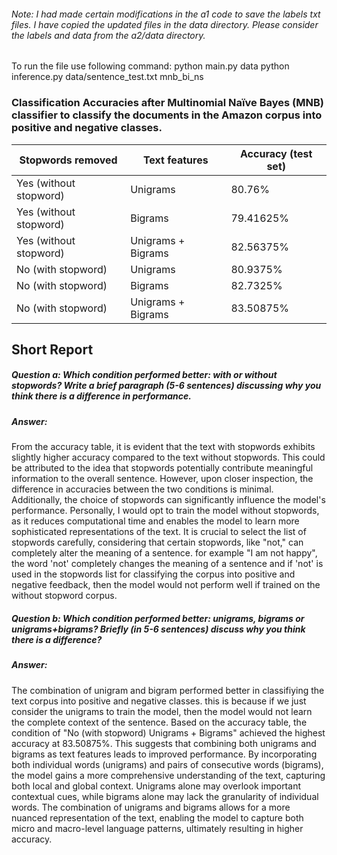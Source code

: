 ######  Note: I had made certain modifications in the a1 code to save the labels txt files. I have copied the updated files in the data directory. Please consider the labels and data from the a2/data directory.
To run the file use following command: 
python main.py data
python inference.py data/sentence_test.txt mnb_bi_ns

### Classification Accuracies after Multinomial Naïve Bayes (MNB) classifier to classify the documents in the Amazon corpus into positive and negative classes.

| Stopwords removed | Text features    | Accuracy (test set) |
|-------------------|------------------|---------------------|
| Yes (without stopword)              | Unigrams         |        80.76%            |
| Yes (without stopword)            | Bigrams          |     79.41625%                |
| Yes (without stopword)              | Unigrams + Bigrams |       82.56375%            |
| No (with stopword)               | Unigrams         |    80.9375%                 |
| No (with stopword)                | Bigrams          |       82.7325%              |
| No (with stopword)                | Unigrams + Bigrams |        83.50875%             |

## Short Report
##### Question a: Which condition performed better: with or without stopwords? Write a brief paragraph (5-6 sentences) discussing why you think there is a difference in performance.

##### Answer: 
From the accuracy table, it is evident that the text with stopwords exhibits slightly higher accuracy compared to the text without stopwords. This could be attributed to the idea that stopwords potentially contribute meaningful information to the overall sentence. However, upon closer inspection, the difference in accuracies between the two conditions is minimal. Additionally, the choice of stopwords can significantly influence the model's performance. Personally, I would opt to train the model without stopwords, as it reduces computational time and enables the model to learn more sophisticated representations of the text. It is crucial to select the list of stopwords carefully, considering that certain stopwords, like "not," can completely alter the meaning of a sentence. for example "I am not happy", the word 'not' completely changes the meaning of a sentence and if 'not' is used in the stopwords list for classifying the corpus into positive and negative feedback, then the model would not perform well if trained on the without stopword corpus. 

##### Question b: Which condition performed better: unigrams, bigrams or unigrams+bigrams? Briefly (in 5-6 sentences) discuss why you think there is a difference?

##### Answer: 
The combination of unigram and bigram performed better in classifiying the text corpus into positive and negative classes. this is because if we just consider the unigrams to train the model, then the model would not learn the complete context of the sentence. Based on the accuracy table, the condition of "No (with stopword) Unigrams + Bigrams" achieved the highest accuracy at 83.50875%. This suggests that combining both unigrams and bigrams as text features leads to improved performance. By incorporating both individual words (unigrams) and pairs of consecutive words (bigrams), the model gains a more comprehensive understanding of the text, capturing both local and global context. Unigrams alone may overlook important contextual cues, while bigrams alone may lack the granularity of individual words. The combination of unigrams and bigrams allows for a more nuanced representation of the text, enabling the model to capture both micro and macro-level language patterns, ultimately resulting in higher accuracy.